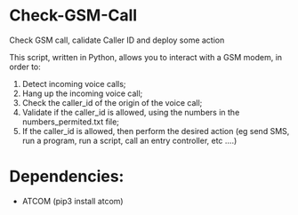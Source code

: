 # Check-GSM-Call

Check GSM call, calidate Caller ID and deploy some action

This script, written in Python, allows you to interact with a GSM modem, in order to:
1. Detect incoming voice calls;
2. Hang up the incoming voice call;
3. Check the caller_id of the origin of the voice call;
4. Validate if the caller_id is allowed, using the numbers in the numbers_permited.txt file;
5. If the caller_id is allowed, then perform the desired action (eg send SMS, run a program, run a script, call an entry controller, etc ....)

# Dependencies:

- ATCOM (pip3 install atcom)
